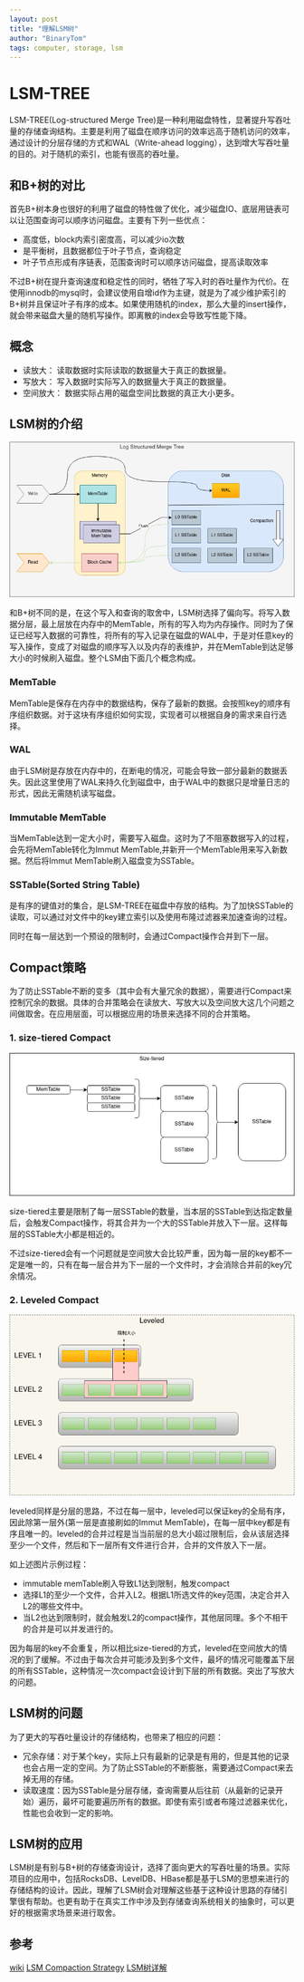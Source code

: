 ```yaml
---
layout: post
title: "理解LSM树"
author: "BinaryTom"
tags: computer, storage, lsm
---
```


# LSM-TREE

LSM-TREE(Log-structured Merge Tree)是一种利用磁盘特性，显著提升写吞吐量的存储查询结构。主要是利用了磁盘在顺序访问的效率远高于随机访问的效率，通过设计的分层存储的方式和WAL（Write-ahead logging），达到增大写吞吐量的目的。对于随机的索引，也能有很高的吞吐量。

## 和B+树的对比

首先B+树本身也很好的利用了磁盘的特性做了优化，减少磁盘IO、底层用链表可以让范围查询可以顺序访问磁盘。主要有下列一些优点：

- 高度低，block内索引密度高，可以减少io次数
- 是平衡树，且数据都位于叶子节点，查询稳定
- 叶子节点形成有序链表，范围查询时可以顺序访问磁盘，提高读取效率

不过B+树在提升查询速度和稳定性的同时，牺牲了写入时的吞吐量作为代价。在使用innodb的mysql时，会建议使用自增id作为主键，就是为了减少维护索引的B+树并且保证叶子有序的成本。如果使用随机的index，那么大量的insert操作，就会带来磁盘大量的随机写操作。即离散的index会导致写性能下降。

## 概念

- 读放大： 读取数据时实际读取的数据量大于真正的数据量。
- 写放大： 写入数据时实际写入的数据量大于真正的数据量。
- 空间放大： 数据实际占用的磁盘空间比数据的真正大小更多。

## LSM树的介绍

![lsm树结构](../img/lsm-tree.png)

和B+树不同的是，在这个写入和查询的取舍中，LSM树选择了偏向写。将写入数据分层，最上层放在内存中的MemTable，所有的写入均为内存操作。同时为了保证已经写入数据的可靠性，将所有的写入记录在磁盘的WAL中，于是对任意key的写入操作，变成了对磁盘的顺序写入以及内存的表维护，并在MemTable到达足够大小的时候刷入磁盘。整个LSM由下面几个概念构成。

### MemTable

MemTable是保存在内存中的数据结构，保存了最新的数据。会按照key的顺序有序组织数据。对于这块有序组织如何实现，实现者可以根据自身的需求来自行选择。

### WAL

由于LSM树是存放在内存中的，在断电的情况，可能会导致一部分最新的数据丢失。因此这里使用了WAL来持久化到磁盘中，由于WAL中的数据只是增量日志的形式，因此无需随机读写磁盘。

### Immutable MemTable

当MemTable达到一定大小时，需要写入磁盘。这时为了不阻塞数据写入的过程，会先将MemTable转化为Immut MemTable,并新开一个MemTable用来写入新数据。然后将Immut MemTable刷入磁盘变为SSTable。

### SSTable(Sorted String Table)

是有序的键值对的集合，是LSM-TREE在磁盘中存放的结构。为了加快SSTable的读取，可以通过对文件中的key建立索引以及使用布隆过滤器来加速查询的过程。

同时在每一层达到一个预设的限制时，会通过Compact操作合并到下一层。

## Compact策略

为了防止SSTable不断的变多（其中会有大量冗余的数据），需要进行Compact来控制冗余的数据。具体的合并策略会在读放大、写放大以及空间放大这几个问题之间做取舍。在应用层面，可以根据应用的场景来选择不同的合并策略。

### 1. size-tiered Compact

![size-tiered](../img/lsm-tree-size-tiered.png)

size-tiered主要是限制了每一层SSTable的数量，当本层的SSTable到达指定数量后，会触发Compact操作，将其合并为一个大的SSTable并放入下一层。这样每层的SSTable大小都是相近的。

不过size-tiered会有一个问题就是空间放大会比较严重，因为每一层的key都不一定是唯一的，只有在每一层合并为下一层的一个文件时，才会消除合并前的key冗余情况。

### 2. Leveled Compact

![leveled](../img/lsm-tree-leveled.png)

leveled同样是分层的思路，不过在每一层中，leveled可以保证key的全局有序，因此除第一层外(第一层是直接刷如的Immut MemTable)，在每一层中key都是有序且唯一的。leveled的合并过程是当当前层的总大小超过限制后，会从该层选择至少一个文件，然后和下一层所有文件进行合并，合并的文件放入下一层。

如上述图片示例过程：
- immutable memTable刷入导致L1达到限制，触发compact
- 选择L1的至少一个文件，合并入L2。根据L1所选文件的key范围，决定合并入L2的哪些文件中。
- 当L2也达到限制时，就会触发L2的compact操作，其他层同理。多个不相干的合并是可以并发进行的。

因为每层的key不会重复，所以相比size-tiered的方式，leveled在空间放大的情况的到了缓解。不过由于每次合并可能涉及到多个文件，最坏的情况可能覆盖下层的所有SSTable，这种情况一次compact会设计到下层的所有数据。突出了写放大的问题。

## LSM树的问题

为了更大的写吞吐量设计的存储结构，也带来了相应的问题：

- 冗余存储：对于某个key，实际上只有最新的记录是有用的，但是其他的记录也会占用一定的空间。为了防止SSTable的不断膨胀，需要通过Compact来去掉无用的存储。
- 读取速度：因为SSTable是分层存储，查询需要从后往前（从最新的记录开始）遍历，最坏可能要遍历所有的数据。即使有索引或者布隆过滤器来优化，性能也会收到一定的影响。

## LSM树的应用

LSM树是有别与B+树的存储查询设计，选择了面向更大的写吞吐量的场景。实际项目的应用中，包括RocksDB、LevelDB、HBase都是基于LSM的思想来进行的存储结构的设计。因此，理解了LSM树会对理解这些基于这种设计思路的存储引擎很有帮助。也更有助于在真实工作中涉及到存储查询系统相关的抽象时，可以更好的根据需求场景来进行取舍。

## 参考

[wiki](https://en.wikipedia.org/wiki/Log-structured_merge-tree)
[LSM Compaction Strategy](https://www.jianshu.com/p/8de55d5df05e)
[LSM树详解](https://zhuanlan.zhihu.com/p/181498475)
